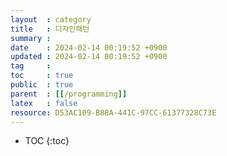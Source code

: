 ```yaml
---
layout  : category 
title   : 디자인패턴 
summary : 
date    : 2024-02-14 00:19:52 +0900
updated : 2024-02-14 00:19:52 +0900
tag     : 
toc     : true
public  : true
parent  : [[/programming]] 
latex   : false
resource: D53AC109-B88A-441C-97CC-61377328C73E
---
```

* TOC
{:toc}

# 

